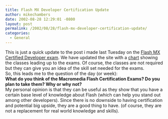```yaml
---
title: Flash MX Developer Certification Update
author: mikechambers
date: 2002-08-28 12:29:01 -0800
layout: post
permalink: /2002/08/28/flash-mx-developer-certification-update/
categories:
  - General
---
```



This is just a quick update to the post i made last Tuesday on the [Flash MX Certified Developer exam][1]. We have updated the site with a [chart][2] showing the classes leading up to the exams. Of course, the classes are not required but they can give you an idea of the skill set needed for the exams.  
So, this leads me to the question of the day (or week):  
**What do you think of the Macromedia Flash Certification Exams? Do you plan to take them? Why or why not?**  
My personal opinion is that they can be useful as they show that you have a certain base level of knowledge about Flash (which can help you stand out among other developers). Since there is no downside to having certification and potential big upside, they are a good thing to have. (of course, they are not a replacement for real world knowledge and skills).

 [1]: http://radio.weblogs.com/0106797/2002/08/20.html#a248
 [2]: http://www.macromedia.com/support/training/instructor_led_curriculum/